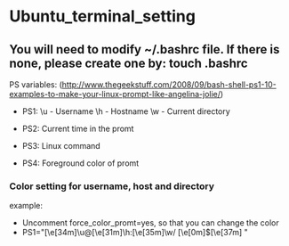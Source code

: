 # Ubuntu_terminal_setting

## You will need to modify ~/.bashrc file. If there is none, please create one by: touch .bashrc

PS variables: (http://www.thegeekstuff.com/2008/09/bash-shell-ps1-10-examples-to-make-your-linux-prompt-like-angelina-jolie/)
* PS1:  \u - Username
      \h - Hostname
      \w - Current directory
      
* PS2: Current time in the promt
* PS3: Linux command
* PS4: Foreground color of promt

### Color setting for username, host and directory
example:
* Uncomment force_color_promt=yes, so that you can change the color
* PS1="\[\e[34m\]\u@\[\e[31m\]\h:\[\e[35m\]\w/ \[\e[0m\]\$\[\e[37m\] "
